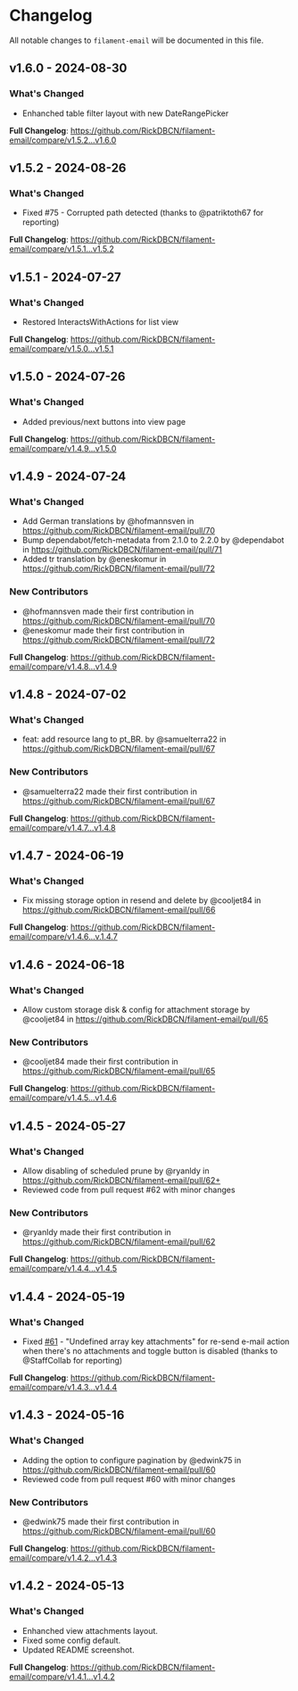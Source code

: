 # Changelog

All notable changes to `filament-email` will be documented in this file.

## v1.6.0 - 2024-08-30

### What's Changed

* Enhanched table filter layout with new DateRangePicker

**Full Changelog**: https://github.com/RickDBCN/filament-email/compare/v1.5.2...v1.6.0

## v1.5.2 - 2024-08-26

### What's Changed

* Fixed #75 - Corrupted path detected (thanks to @patriktoth67 for reporting)

**Full Changelog**: https://github.com/RickDBCN/filament-email/compare/v1.5.1...v1.5.2

## v1.5.1 - 2024-07-27

### What's Changed

* Restored InteractsWithActions for list view

**Full Changelog**: https://github.com/RickDBCN/filament-email/compare/v1.5.0...v1.5.1

## v1.5.0 - 2024-07-26

### What's Changed

* Added previous/next buttons into view page

**Full Changelog**: https://github.com/RickDBCN/filament-email/compare/v1.4.9...v1.5.0

## v1.4.9 - 2024-07-24

### What's Changed

* Add German translations by @hofmannsven in https://github.com/RickDBCN/filament-email/pull/70
* Bump dependabot/fetch-metadata from 2.1.0 to 2.2.0 by @dependabot in https://github.com/RickDBCN/filament-email/pull/71
* Added tr translation by @eneskomur in https://github.com/RickDBCN/filament-email/pull/72

### New Contributors

* @hofmannsven made their first contribution in https://github.com/RickDBCN/filament-email/pull/70
* @eneskomur made their first contribution in https://github.com/RickDBCN/filament-email/pull/72

**Full Changelog**: https://github.com/RickDBCN/filament-email/compare/v1.4.8...v1.4.9

## v1.4.8 - 2024-07-02

### What's Changed

* feat: add resource lang to pt_BR. by @samuelterra22 in https://github.com/RickDBCN/filament-email/pull/67

### New Contributors

* @samuelterra22 made their first contribution in https://github.com/RickDBCN/filament-email/pull/67

**Full Changelog**: https://github.com/RickDBCN/filament-email/compare/v1.4.7...v1.4.8

## v1.4.7 - 2024-06-19

### What's Changed

* Fix missing storage option in resend and delete by @cooljet84 in https://github.com/RickDBCN/filament-email/pull/66

**Full Changelog**: https://github.com/RickDBCN/filament-email/compare/v1.4.6...v.1.4.7

## v1.4.6 - 2024-06-18

### What's Changed

* Allow custom storage disk & config for attachment storage by @cooljet84 in https://github.com/RickDBCN/filament-email/pull/65

### New Contributors

* @cooljet84 made their first contribution in https://github.com/RickDBCN/filament-email/pull/65

**Full Changelog**: https://github.com/RickDBCN/filament-email/compare/v1.4.5...v1.4.6

## v1.4.5 - 2024-05-27

### What's Changed

* Allow disabling of scheduled prune by @ryanldy in https://github.com/RickDBCN/filament-email/pull/62+
* Reviewed code from pull request #62 with minor changes

### New Contributors

* @ryanldy made their first contribution in https://github.com/RickDBCN/filament-email/pull/62

**Full Changelog**: https://github.com/RickDBCN/filament-email/compare/v1.4.4...v1.4.5

## v1.4.4 - 2024-05-19

### What's Changed

* Fixed [#61](https://github.com/RickDBCN/filament-email/issues/61) - "Undefined array key attachments" for re-send e-mail action when there's no attachments and toggle button is disabled (thanks to @StaffCollab for reporting)

**Full Changelog**: https://github.com/RickDBCN/filament-email/compare/v1.4.3...v1.4.4

## v1.4.3 - 2024-05-16

### What's Changed

* Adding the option to configure pagination by @edwink75 in https://github.com/RickDBCN/filament-email/pull/60
* Reviewed code from pull request #60 with minor changes

### New Contributors

* @edwink75 made their first contribution in https://github.com/RickDBCN/filament-email/pull/60

**Full Changelog**: https://github.com/RickDBCN/filament-email/compare/v1.4.2...v1.4.3

## v1.4.2 - 2024-05-13

### What's Changed

* Enhanched view attachments layout.
* Fixed some config default.
* Updated README screenshot.

**Full Changelog**: https://github.com/RickDBCN/filament-email/compare/v1.4.1...v1.4.2
